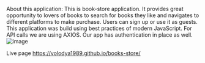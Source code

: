About this application:
This is book-store application. It provides great opportunity to lovers of books to search for books they like and navigates to different platforms to make purchase. Users can sign up or use it as guests.  This application was build using best practices of modern JavaScript. For API calls we are using AXIOS. Our app has authentication in place as well.![image](https://github.com/Volodya1989/books-store/assets/59313864/b9d9509f-e4c4-4cfc-acbf-77cf29980e7d)

Live page https://volodya1989.github.io/books-store/
